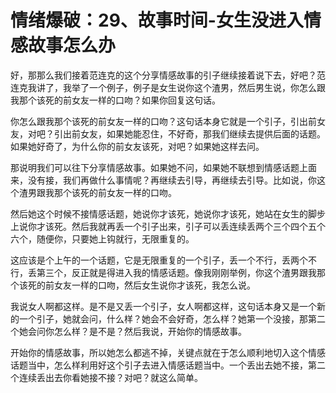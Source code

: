 # 情绪爆破：29、故事时间-女生没进入情感故事怎么办

好，那那么我们接着范连克的这个分享情感故事的引子继续接着说下去，好吧？范连克我讲了，我举了一个例子，例子是女生说你这个渣男，然后男生说，你怎么跟我那个该死的前女友一样的口吻？如果你回复这句话。

你怎么跟我那个该死的前女友一样的口吻？这句话本身它就是一个引子，引出前女友，对吧？引出前女友，如果她能忍住，不好奇，那我们继续去提供后面的话题。如果她好奇了，为什么你的前女友该死，对吧？如果她这样去问。

那说明我们可以往下分享情感故事。如果她不问，如果她不联想到情感话题上面来，没有接，我们再做什么事情呢？再继续去引导，再继续去引导。比如说，你这个渣男跟我那个该死的前女友一样的口吻。

然后她这个时候不接情感话题，她说你才该死，她说你才该死，她站在女生的脚步上说你才该死。然后我就再丢一个引子出来，引子可以丢连续丢两个三个四个五个六个，随便你，只要她上钩就行，无限重复的。

这应该是个上午的一个话题，它是无限重复的一个引子，丢一个不行，丢两个不行，丢第三个，反正就是得进入我的情感话题。像我刚刚举例，你这个渣男跟我那个该死的前女友一样的口吻，然后女生说你才该死，我怎么说。

我说女人啊都这样。是不是又丢一个引子，女人啊都这样，这句话本身又是一个新的一个引子，她就会问，什么样？她会不会好奇，怎么样？她第一个没接，那第二个她会问你怎么样？是不是？然后我说，开始你的情感故事。

开始你的情感故事，所以她怎么都逃不掉，关键点就在于怎么顺利地切入这个情感话题当中，怎么样利用好这个引子去进入情感话题当中。一个丢出去她不接，第二个连续丢出去你看她接不接？对吧？就这么简单。

